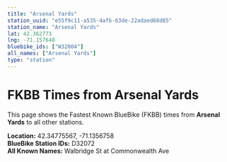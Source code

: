 ```yaml
---
title: "Arsenal Yards"
station_uuid: "e55f9c11-a535-4af6-63de-22adaed68d85"
station_name: "Arsenal Yards"
lat: 42.362773
lng: -71.157648
bluebike_ids: ["W32004"]
all_names: ["Arsenal Yards"]
type: "station"
---
```


# FKBB Times from Arsenal Yards

This page shows the Fastest Known BlueBike (FKBB) times from **Arsenal Yards** to all other stations.

**Location:** 42.34775567, -71.1356758  
**BlueBike Station IDs:** D32072  
**All Known Names:** Walbridge St at Commonwealth Ave

